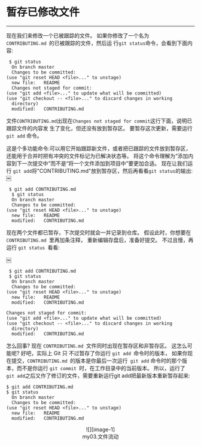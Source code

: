 # 暂存已修改文件
---- 
现在我们来修改一个已被跟踪的文件。 如果你修改了一个名为 `CONTRIBUTING.md `的已被跟踪的文件，然后运 行`git status`命令，会看到下面内容: 
 
	
	 $ git status
	  On branch master
	  Changes to be committed:
	(use "git reset HEAD <file>..." to unstage)
	  new file:   README
	  Changes not staged for commit:
	(use "git add <file>..." to update what will be committed)
	(use "git checkout -- <file>..." to discard changes in working
	  directory)
	  modified:   CONTRIBUTING.md


文件`CONTRIBUTING.md`出现在`Changes not staged for commit`这行下面，说明已跟踪文件的内容发 生了变化，但还没有放到暂存区。 要暂存这次更新，需要运行 `git add` 命令。 

这是个多功能命令:可以用它开始跟踪新文件，或者把已跟踪的文件放到暂存区，还能用于合并时把有冲突的文件标记为已解决状态等。 将这个命令理解为“添加内容到下一次提交中”而不是“将一个文件添加到项目中”要更加合适。 现在让我们运行 `git add`将"CONTRIBUTING.md"放到暂存区，然后再看看`git status`的输出: 
￼
	 
	 $ git add CONTRIBUTING.md
	  $ git status
	  On branch master
	  Changes to be committed:
	(use "git reset HEAD <file>..." to unstage)
	  new file:   README
	  modified:   CONTRIBUTING.md


现在两个文件都已暂存，下次提交时就会一并记录到仓库。 假设此时，你想要在 `CONTRIBUTING.md `里再加条注释， 重新编辑存盘后，准备好提交。 不过且慢，再运行 `git status `看看: 

￼
	 
	 $ git add CONTRIBUTING.md
	 $ git status
	  On branch master
	  Changes to be committed:
	(use "git reset HEAD <file>..." to unstage)
	  new file:   README
	  modified:   CONTRIBUTING.md
	
	Changes not staged for commit:
	(use "git add <file>..." to update what will be committed)
	(use "git checkout -- <file>..." to discard changes in working
	  directory)
	  modified:   CONTRIBUTING.md



怎么回事? 现在 `CONTRIBUTING.md `文件同时出现在暂存区和非暂存区。 这怎么可能呢? 好吧，实际上 Git 只 不过暂存了你运行 `git add `命令时的版本， 如果你现在提交，`CONTRIBUTING.md `的版本是你最后一次运行` git add` 命令时的那个版本，而不是你运行 `git commit `时，在工作目录中的当前版本。 所以，运行了 `git add`之后又作了修订的文件，需要重新运行git add把最新版本重新暂存起来: 

	
	$ git add CONTRIBUTING.md
	$ git status
	  On branch master
	  Changes to be committed:
	(use "git reset HEAD <file>..." to unstage)
	  new file:   README
	  modified:   CONTRIBUTING.md

 <div align="center"> ![][image-1]

 <div align="center"> my03.文件流动






[image-1]:	../image/2/my03.png